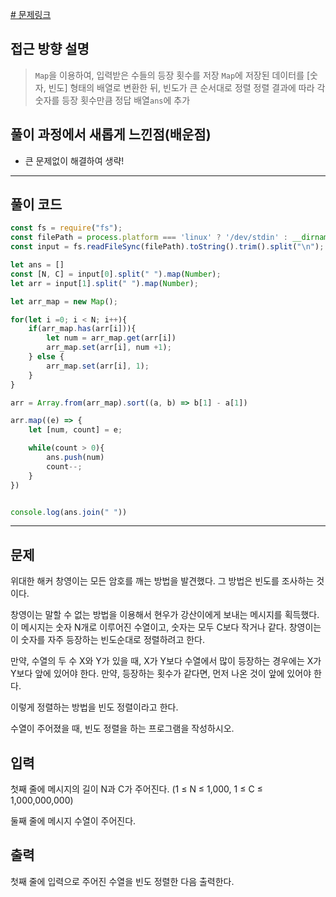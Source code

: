 
[# 문제링크](https://www.acmicpc.net/problem/2910)

## 접근 방향 설명

> `Map`을 이용하여, 입력받은 수들의 등장 횟수를 저장
> `Map`에 저장된 데이터를 [숫자, 빈도] 형태의 배열로 변환한 뒤, 빈도가 큰 순서대로 정렬
> 정렬 결과에 따라 각 숫자를 등장 횟수만큼 정답 배열`ans`에 추가

 
## 풀이 과정에서 새롭게 느낀점(배운점)

- 큰 문제없이 해결하여 생략!

---

## 풀이 코드

```js
const fs = require("fs");
const filePath = process.platform === 'linux' ? '/dev/stdin' : __dirname + '/input.txt';
const input = fs.readFileSync(filePath).toString().trim().split("\n");

let ans = []
const [N, C] = input[0].split(" ").map(Number);
let arr = input[1].split(" ").map(Number);

let arr_map = new Map();

for(let i =0; i < N; i++){
    if(arr_map.has(arr[i])){
        let num = arr_map.get(arr[i])
        arr_map.set(arr[i], num +1);
    } else {
        arr_map.set(arr[i], 1);
    }
}

arr = Array.from(arr_map).sort((a, b) => b[1] - a[1])

arr.map((e) => {
    let [num, count] = e;

    while(count > 0){
        ans.push(num)
        count--;
    }
})


console.log(ans.join(" "))
```

---

## 문제
위대한 해커 창영이는 모든 암호를 깨는 방법을 발견했다. 그 방법은 빈도를 조사하는 것이다.

창영이는 말할 수 없는 방법을 이용해서 현우가 강산이에게 보내는 메시지를 획득했다. 이 메시지는 숫자 N개로 이루어진 수열이고, 숫자는 모두 C보다 작거나 같다. 창영이는 이 숫자를 자주 등장하는 빈도순대로 정렬하려고 한다.

만약, 수열의 두 수 X와 Y가 있을 때, X가 Y보다 수열에서 많이 등장하는 경우에는 X가 Y보다 앞에 있어야 한다. 만약, 등장하는 횟수가 같다면, 먼저 나온 것이 앞에 있어야 한다.

이렇게 정렬하는 방법을 빈도 정렬이라고 한다.

수열이 주어졌을 때, 빈도 정렬을 하는 프로그램을 작성하시오.

## 입력
첫째 줄에 메시지의 길이 N과 C가 주어진다. (1 ≤ N ≤ 1,000, 1 ≤ C ≤ 1,000,000,000)

둘째 줄에 메시지 수열이 주어진다.

## 출력
첫째 줄에 입력으로 주어진 수열을 빈도 정렬한 다음 출력한다.

